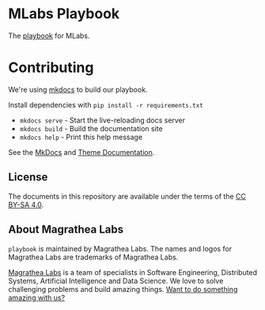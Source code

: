 # MLabs Playbook

The [playbook](http://playbook.magrathealabs.com/) for MLabs.

# Contributing

We're using [mkdocs](http://mkdocs.org) to build our playbook.

Install dependencies with `pip install -r requirements.txt`

* `mkdocs serve` - Start the live-reloading docs server
* `mkdocs build` - Build the documentation site
* `mkdocs help` - Print this help message

See the [MkDocs](https://mkdocs.readthedocs.io) and [Theme Documentation](http://squidfunk.github.io/mkdocs-material).

## License

The documents in this repository are available under the terms of the [CC BY-SA 4.0](https://creativecommons.org/licenses/by-sa/4.0/).

## About Magrathea Labs

`playbook` is maintained by Magrathea Labs. The names and logos for Magrathea Labs are trademarks of Magrathea Labs.

[Magrathea Labs](http://www.magrathealabs.com/) is a team of specialists in Software Engineering, Distributed Systems, Artificial Intelligence and Data Science. We love to solve challenging problems and build amazing things. [Want to do something amazing with us?](mailto:contact@magrathealabs.com)
